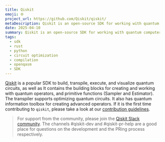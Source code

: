 ```yaml
---
title: Qiskit
emoji: 🌐
project_url: https://github.com/Qiskit/qiskit/
metaDescription: Qiskit is an open-source SDK for working with quantum computers at the level of extended quantum circuits, operators, and primitives
date: 2025-04-10
summary: Qiskit is an open-source SDK for working with quantum computers at the level of extended quantum circuits, operators, and primitives
tags:
  - sdk
  - rust
  - python
  - circuit optimization
  - compilation
  - openqasm
  - SDK
---
```


[Qiskit](https://www.ibm.com/quantum/qiskit) is a popular SDK to build, transpile, execute, and visualize quantum circuits, as well as It contains the building blocks for creating and working with quantum operators, and primitive functions (Sampler and Estimator). The transpiler supports optimizing quantum circuits. It also has quantum information toolbox for creating advanced operators.  If it is the first time contributing to `qiskit`, please take a look at our [contribution guidelines](https://github.com/Qiskit/qiskit/blob/main/CONTRIBUTING.md).

> For support from the community, please join the [Qiskit Slack community](https://qisk.it/join-slack). The channels #qiskit-dev and #qiskit-pr-help are a good place for questions on the development and the PRing process respectively.
